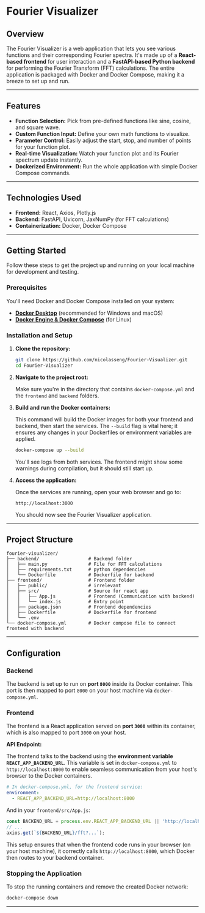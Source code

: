 # Fourier Visualizer

## Overview

The Fourier Visualizer is a web application that lets you see various functions and their corresponding Fourier spectra. It's made up of a **React-based frontend** for user interaction and a **FastAPI-based Python backend** for performing the Fourier Transform (FFT) calculations. The entire application is packaged with Docker and Docker Compose, making it a breeze to set up and run.

---

## Features

* **Function Selection:** Pick from pre-defined functions like sine, cosine, and square wave.
* **Custom Function Input:** Define your own math functions to visualize.
* **Parameter Control:** Easily adjust the start, stop, and number of points for your function plot.
* **Real-time Visualization:** Watch your function plot and its Fourier spectrum update instantly.
* **Dockerized Environment:** Run the whole application with simple Docker Compose commands.

---

## Technologies Used

* **Frontend:** React, Axios, Plotly.js
* **Backend:** FastAPI, Uvicorn, JaxNumPy (for FFT calculations)
* **Containerization:** Docker, Docker Compose

---

## Getting Started

Follow these steps to get the project up and running on your local machine for development and testing.

### Prerequisites

You'll need Docker and Docker Compose installed on your system:

* [**Docker Desktop**](https://www.docker.com/products/docker-desktop/) (recommended for Windows and macOS)
* [**Docker Engine & Docker Compose**](https://docs.docker.com/engine/install/) (for Linux)

### Installation and Setup

1.  **Clone the repository:**

    ```bash
    git clone https://github.com/nicolasseng/Fourier-Visualizer.git
    cd Fourier-Visualizer
    ```

2.  **Navigate to the project root:**

    Make sure you're in the directory that contains `docker-compose.yml` and the `frontend` and `backend` folders.

3.  **Build and run the Docker containers:**

    This command will build the Docker images for both your frontend and backend, then start the services. The `--build` flag is vital here; it ensures any changes in your Dockerfiles or environment variables are applied.

    ```bash
    docker-compose up --build
    ```

    You'll see logs from both services. The frontend might show some warnings during compilation, but it should still start up.

4.  **Access the application:**

    Once the services are running, open your web browser and go to:

    ```
    http://localhost:3000
    ```

    You should now see the Fourier Visualizer application.

---

## Project Structure

```
fourier-visualizer/
├── backend/                  # Backend folder
│   ├── main.py               # File for FFT calculations
│   ├── requirements.txt      # python dependencies
│   └── Dockerfile            # Dockerfile for backend
├── frontend/                 # Frontend folder
│   ├── public/               # irrelevant
│   ├── src/                  # Source for react app
│   │   ├── App.js            # Frontend (Communication with backend)
│   │   └── index.js          # Entry point
│   ├── package.json          # Frontend dependencies
│   ├── Dockerfile            # Dockerfile for frontend
│   └── .env                  
└── docker-compose.yml        # Docker compose file to connect frontend with backend
```

---

## Configuration

### Backend

The backend is set up to run on **port `8000`** inside its Docker container. This port is then mapped to port `8000` on your host machine via `docker-compose.yml`.

### Frontend

The frontend is a React application served on **port `3000`** within its container, which is also mapped to port `3000` on your host.

**API Endpoint:**

The frontend talks to the backend using the **environment variable `REACT_APP_BACKEND_URL`**. This variable is set in `docker-compose.yml` to `http://localhost:8000` to enable seamless communication from your host's browser to the Docker containers.

```yaml
# In docker-compose.yml, for the frontend service:
environment:
  - REACT_APP_BACKEND_URL=http://localhost:8000
```
And in your `frontend/src/App.js`:

```javascript
const BACKEND_URL = process.env.REACT_APP_BACKEND_URL || 'http://localhost:8000';
// ...
axios.get(`${BACKEND_URL}/fft?...`);
```
This setup ensures that when the frontend code runs in your browser (on your host machine), it correctly calls `http://localhost:8000`, which Docker then routes to your backend container.

### Stopping the Application

To stop the running containers and remove the created Docker network:
```bash
docker-compose down
```

---
